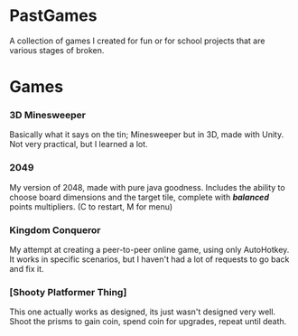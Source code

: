 # PastGames
A collection of games I created for fun or for school projects that are various stages of broken.

# Games
### 3D Minesweeper
Basically what it says on the tin; Minesweeper but in 3D, made with Unity. Not very practical, but I learned a lot.

### 2049
My version of 2048, made with pure java goodness. Includes the ability to choose board dimensions and the target tile, complete with ***balanced*** points multipliers. (C to restart, M for menu)

### Kingdom Conqueror
My attempt at creating a peer-to-peer online game, using only AutoHotkey. It works in specific scenarios, but I haven't had a lot of requests to go back and fix it.

### [Shooty Platformer Thing]
This one actually works as designed, its just wasn't designed very well. Shoot the prisms to gain coin, spend coin for upgrades, repeat until death.
